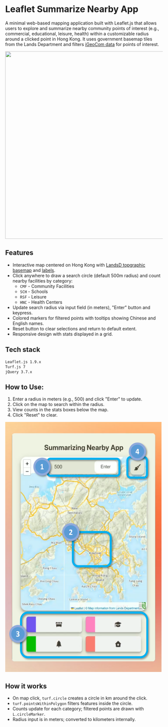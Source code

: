 # Leaflet Summarize Nearby App
A minimal web-based mapping application built with Leaflet.js that allows users to explore and summarize nearby community points of interest (e.g., commercial, educational, leisure, health) within a customizable radius around a clicked point in Hong Kong. It uses government basemap tiles from the Lands Department and filters [iGeoCom data](https://portal.csdi.gov.hk/geoportal/?lang=en&datasetId=landsd_rcd_1637225500507_48341) for points of interest.

<img src="assets/demo.gif" width="800" height="600"/>

## Features
- Interactive map centered on Hong Kong with [LandsD topgraphic basemap](https://portal.csdi.gov.hk/csdi-webpage/apidoc/TopographicMapAPI) and [labels](https://portal.csdi.gov.hk/csdi-webpage/apidoc/MapLabelAPI).
- Click anywhere to draw a search circle (default 500m radius) and count nearby facilities by category:
  - `CMF` - Community Facilities
  - `SCH` - Schools
  - `RSF` - Leisure
  - `HNC` - Health Centers
- Update search radius via input field (in meters), "Enter" button and keypress.
- Colored markers for filtered points with tooltips showing Chinese and English names.
- Reset button to clear selections and return to default extent.
- Responsive design with stats displayed in a grid.

## Tech stack
    Leaflet.js 1.9.x
    Turf.js 7
    jQuery 3.7.x

## How to Use:
1. Enter a radius in meters (e.g., 500) and click "Enter" to update.
2. Click on the map to search within the radius.
3. View counts in the stats boxes below the map.
4. Click "Reset" to clear.

<img src="assets/how_to.png" width="500" height="800"/>

## How it works
- On map click, `turf.circle` creates a circle in km around the click.
- `turf.pointsWithinPolygon` filters features inside the circle.
- Counts update for each category; filtered points are drawn with `L.circleMarker`.
- Radius input is in meters; converted to kilometers internally.
